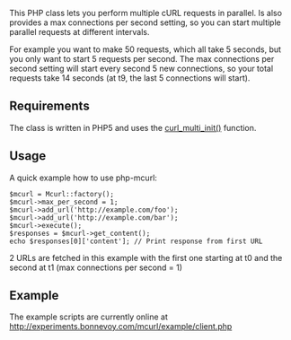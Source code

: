 This PHP class lets you perform multiple cURL requests in parallel. Is also provides a max connections per second setting, so you can start multiple parallel requests at different intervals.

For example you want to make 50 requests, which all take 5 seconds, but you only want to start 5 requests per second. The max connections per second setting will start every second 5 new connections, so your total requests take 14 seconds (at t9, the last 5 connections will start).

## Requirements
The class is written in PHP5 and uses the [curl_multi_init()](http://php.net/curl_multi_init) function.

## Usage
A quick example how to use php-mcurl:

    $mcurl = Mcurl::factory();
    $mcurl->max_per_second = 1;
    $mcurl->add_url('http://example.com/foo');
    $mcurl->add_url('http://example.com/bar');
    $mcurl->execute();
    $responses = $mcurl->get_content();
    echo $responses[0]['content']; // Print response from first URL

2 URLs are fetched in this example with the first one starting at t0 and the second at t1 (max connections per second = 1)

## Example
The example scripts are currently online at http://experiments.bonnevoy.com/mcurl/example/client.php